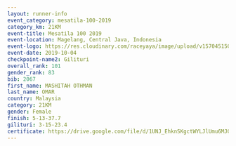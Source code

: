 ```yaml
---
layout: runner-info 
event_category: mesatila-100-2019 
category_km: 21KM 
event-title: Mesatila 100 2019 
event-location: Magelang, Central Java, Indonesia 
event-logo: https://res.cloudinary.com/raceyaya/image/upload/v1570451507/logo/mesastila100_jin7bl.jpg 
event-date: 2019-10-04 
checkpoint-name2: Gilituri 
overall_rank: 101
gender_rank: 83
bib: 2067
first_name: MASHITAH OTHMAN
last_name: OMAR
country: Malaysia
category: 21KM
gender: Female
finish: 5-13-37.7
gilituri: 3-15-23.4
certificate: https://drive.google.com/file/d/1UNJ_EhknSKgctWYLJlUmu6MJ0ciFsf42/view?usp=sharing
---
```

